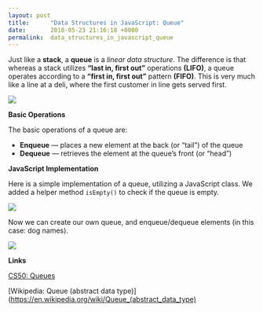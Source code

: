 ```yaml
---
layout: post
title:      "Data Structures in JavaScript: Queue"
date:       2018-05-23 21:16:18 +0000
permalink:  data_structures_in_javascript_queue
---
```



Just like a **stack**, a **queue** is a *linear data structure*. The difference is that whereas a stack utilizes **“last in, first out”** operations **(LIFO)**, a queue operates according to a **“first in, first out”** pattern **(FIFO)**. This is very much like a line at a deli, where the first customer in line gets served first.

![](https://i.imgur.com/inZdxwD.png)

**Basic Operations**

The basic operations of a queue are:

* **Enqueue** — places a new element at the back (or “tail”) of the queue
* **Dequeue** — retrieves the element at the queue’s front (or “head”)

**JavaScript Implementation**

Here is a simple implementation of a queue, utilizing a JavaScript class. We added a helper method `isEmpty()` to check if the queue is empty. 

![](https://i.imgur.com/n5houTs.png)

Now we can create our own queue, and enqueue/dequeue elements (in this case: dog names).

![](https://i.imgur.com/zL7njN8.png)

**Links**

[CS50: Queues](https://study.cs50.net/queues)

[Wikipedia: Queue (abstract data type)](https://en.wikipedia.org/wiki/Queue_(abstract_data_type)
